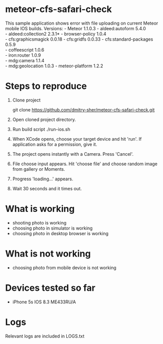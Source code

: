# meteor-cfs-safari-check

This sample application shows error with file uploading on current Meteor mobile IOS builds. Versions:
	- Meteor 1.1.0.3
	- aldeed:autoform        5.4.0  
	- aldeed:collection2     2.3.1* 
	- browser-policy         1.0.4  
	- cfs:graphicsmagick     0.0.18 
	- cfs:gridfs             0.0.33 
	- cfs:standard-packages  0.5.9  
	- coffeescript           1.0.6  
	- iron:router            1.0.9  
	- mdg:camera             1.1.4  
	- mdg:geolocation        1.0.3
	- meteor-platform        1.2.2 

# Steps to reproduce
1. Clone project

	git clone https://github.com/dmitry-sher/meteor-cfs-safari-check.git

2. Open cloned project directory.
3. Run build script
	./run-ios.sh

4. When XCode opens, choose your target device and hit 'run'. If application asks for a permission, give it.

5. The project opens instantly with a Camera. Press 'Cancel'.

6. File choose input appears. Hit 'choose file' and choose random image from gallery or Moments.

7. Progress 'loading...' appears.

8. Wait 30 seconds and it times out.

# What is working
 - shooting photo is working
 - choosing photo in simulator is working
 - choosing photo in desktop browser is working

# What is not working
 - choosing photo from mobile device is not working

# Devices tested so far
 - iPhone 5s IOS 8.3 ME433RU/A

# Logs
Relevant logs are included in LOGS.txt